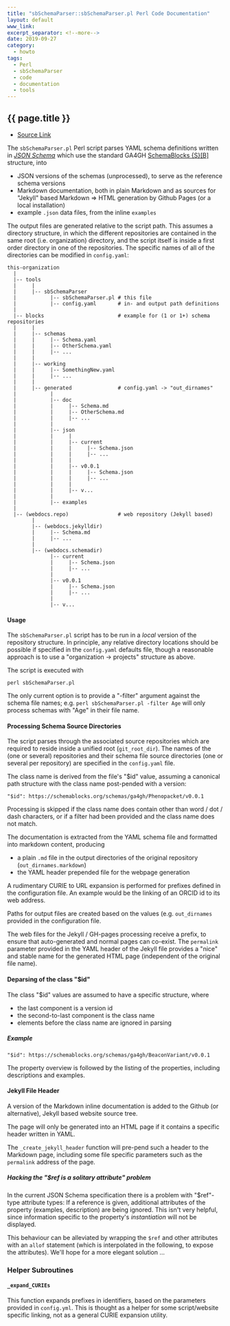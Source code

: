 ```yaml
---
title: "sbSchemaParser::sbSchemaParser.pl Perl Code Documentation"
layout: default
www_link: 
excerpt_separator: <!--more-->
date: 2019-09-27
category:
  - howto
tags:
  - Perl
  - sbSchemaParser
  - code
  - documentation
  - tools
---
```


## {{ page.title }}

<!--more-->

* [Source Link](https://github.com/ga4gh-schemablocks/tools/tree/master/sbSchemaParser/sbSchemaParser.pl) 


The `sbSchemaParser.pl` Perl script parses YAML schema definitions 
written in [_JSON Schema_](https://json-schema.org) which use the standard GA4GH 
[SchemaBlocks {S}[B]](http://schemablocks.org) structure, into 

* JSON versions of the schemas (unprocessed), to serve as the reference
schema versions
* Markdown documentation, both in plain Markdown and as sources for "Jekyll" 
based Markdown => HTML generation by Github Pages (or a local installation)
* example `.json` data files, from the inline `examples`

The output files are generated relative to the script path. This assumes a
directory structure, in which the different repositories are contained in the
same root (i.e. organization) directory, and the script itself is inside a
first order directory in one of the repositories. The specific names of all of 
the directories can be modified in `config.yaml`:

```
this-organization
  |
  |-- tools
  |     |
  |     |-- sbSchemaParser
  |           |-- sbSchemaParser.pl # this file
  |           |-- config.yaml       # in- and output path definitions
  |
  |-- blocks                        # example for (1 or 1+) schema repositories
  |     |
  |     |-- schemas
  |     |     |-- Schema.yaml
  |     |     |-- OtherSchema.yaml
  |     |     |-- ...
  |     |
  |     |-- working
  |     |     |-- SomethingNew.yaml     
  |     |     |-- ...
  |     |     
  |     |-- generated               # config.yaml -> "out_dirnames"
  |           |
  |           |-- doc
  |           |     |-- Schema.md
  |           |     |-- OtherSchema.md
  |           |     |-- ...
  |           |
  |           |-- json
  |           |     |    
  |           |     |-- current
  |           |     |     |-- Schema.json
  |           |     |     |-- ...
  |           |     |    
  |           |     |-- v0.0.1
  |           |     |     |-- Schema.json
  |           |     |     |-- ...
  |           |     |    
  |           |     |-- v... 
  |           |
  |           |-- examples
  |   
  |-- (webdocs.repo)                # web repository (Jekyll based)
        |
        |-- (webdocs.jekylldir)
        |     |-- Schema.md
        |     |-- ...
        |
        |-- (webdocs.schemadir)
              |-- current
              |     |-- Schema.json
              |     |-- ...
              |    
              |-- v0.0.1
              |     |-- Schema.json
              |     |-- ...
              |    
              |-- v...
```

#### Usage

The `sbSchemaParser.pl` script has to be run in a _local_ version of the 
repository structure. In principle, any relative directory locations should be 
possible if specified in the `config.yaml` defaults file, though a reasonable 
approach is to use a "organization -> projects" structure as above.

The script is executed with

```
perl sbSchemaParser.pl
```

The only current option is to provide a "-filter" argument against the schema 
file names; e.g. `perl sbSchemaParser.pl -filter Age` will only process schemas 
with "Age" in their file name.

#### Processing Schema Source Directories

The script parses through the associated source repositories which are required to reside 
inside a unified root (`git_root_dir`). The names of the (one or several) repositories and 
their schema file source directories (one or several per repository) are specified in the 
`config.yaml` file.

The class name is derived from the file's "$id" value, assuming a canonical 
path structure with the class name post-pended with a version:

```
"$id": https://schemablocks.org/schemas/ga4gh/Phenopacket/v0.0.1
```
Processing is skipped if the class name does contain other than word / dot / 
dash characters, or if a filter had been provided and the class name 
does not match.


The documentation is extracted from the YAML schema file and formatted into
markdown content, producing 

* a plain `.md` file in the output directories of the original repository 
(`out_dirnames.markdown`)
* the YAML header prepended file for the webpage generation


A rudimentary CURIE to URL expansion is performed for prefixes defined in the
configuration file. An example would be the linking of an ORCID id to its web address.




Paths for output files are created based on the values (e.g. `out_dirnames` 
provided in the configuration file.

The web files for the Jekyll / GH-pages processing receive a prefix, to ensure 
that auto-generated and normal pages can co-exist. The `permalink` parameter 
provided in the YAML header of the Jekyll file provides a "nice" and stable 
name for the generated HTML page (independent of the original file name).

#### Deparsing of the class "$id"

The class "$id" values are assumed to have a specific structure, where 

* the last component is a version id
* the second-to-last component is the class name
* elements before the class name are ignored in parsing

##### Example

```
"$id": https://schemablocks.org/schemas/ga4gh/BeaconVariant/v0.0.1
```

The property overview is followed by the listing of the properties, including
descriptions and examples.


#### Jekyll File Header

A version of the Markdown inline documentation is added to the Github (or 
alternative), Jekyll based website source tree.

The page will only be generated into an HTML page if it contains a specific 
header written in YAML.

The `_create_jekyll_header` function will pre-pend such a header to the Markdown 
page, including some file specific parameters such as the `permalink` address of 
the page.

##### Hacking the "$ref is a solitary attribute" problem

In the current JSON Schema specification there is a problem with "$ref"-type 
attribute types: If a reference is given, additional attributes of the property 
(examples, description) are being ignored. This isn't very helpful, since 
information specific to the property's _instantiation_ will not be displayed.

This behaviour can be alleviated by wrapping the `$ref` and other attributes 
with an `allof` statement (which is interpolated in the following, to expose 
the attributes). We'll hope for a more elegant solution ...




### Helper Subroutines

#### `_expand_CURIEs`

This function expands prefixes in identifiers, based on the parameters provided 
in `config.yml`. This is thought as a helper for some script/website specific 
linking, not as a general CURIE expansion utility.

